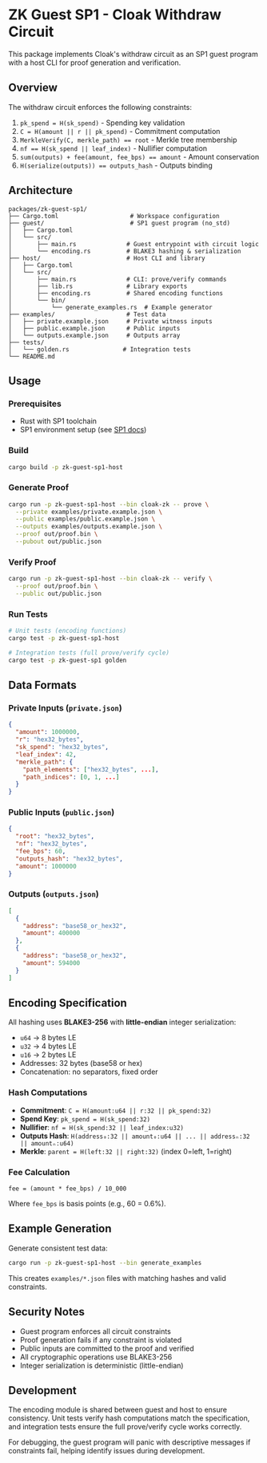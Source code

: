 # ZK Guest SP1 - Cloak Withdraw Circuit

This package implements Cloak's withdraw circuit as an SP1 guest program with a host CLI for proof generation and verification.

## Overview

The withdraw circuit enforces the following constraints:
1. `pk_spend = H(sk_spend)` - Spending key validation
2. `C = H(amount || r || pk_spend)` - Commitment computation
3. `MerkleVerify(C, merkle_path) == root` - Merkle tree membership
4. `nf == H(sk_spend || leaf_index)` - Nullifier computation
5. `sum(outputs) + fee(amount, fee_bps) == amount` - Amount conservation
6. `H(serialize(outputs)) == outputs_hash` - Outputs binding

## Architecture

```
packages/zk-guest-sp1/
├── Cargo.toml                    # Workspace configuration
├── guest/                        # SP1 guest program (no_std)
│   ├── Cargo.toml
│   └── src/
│       ├── main.rs              # Guest entrypoint with circuit logic
│       └── encoding.rs          # BLAKE3 hashing & serialization
├── host/                        # Host CLI and library
│   ├── Cargo.toml
│   └── src/
│       ├── main.rs              # CLI: prove/verify commands
│       ├── lib.rs               # Library exports
│       ├── encoding.rs          # Shared encoding functions
│       └── bin/
│           └── generate_examples.rs  # Example generator
├── examples/                    # Test data
│   ├── private.example.json     # Private witness inputs
│   ├── public.example.json      # Public inputs
│   └── outputs.example.json     # Outputs array
├── tests/
│   └── golden.rs               # Integration tests
└── README.md
```

## Usage

### Prerequisites

- Rust with SP1 toolchain
- SP1 environment setup (see [SP1 docs](https://docs.succinct.xyz/))

### Build

```bash
cargo build -p zk-guest-sp1-host
```

### Generate Proof

```bash
cargo run -p zk-guest-sp1-host --bin cloak-zk -- prove \
  --private examples/private.example.json \
  --public examples/public.example.json \
  --outputs examples/outputs.example.json \
  --proof out/proof.bin \
  --pubout out/public.json
```

### Verify Proof

```bash
cargo run -p zk-guest-sp1-host --bin cloak-zk -- verify \
  --proof out/proof.bin \
  --public out/public.json
```

### Run Tests

```bash
# Unit tests (encoding functions)
cargo test -p zk-guest-sp1-host

# Integration tests (full prove/verify cycle)
cargo test -p zk-guest-sp1 golden
```

## Data Formats

### Private Inputs (`private.json`)

```json
{
  "amount": 1000000,
  "r": "hex32_bytes",
  "sk_spend": "hex32_bytes", 
  "leaf_index": 42,
  "merkle_path": {
    "path_elements": ["hex32_bytes", ...],
    "path_indices": [0, 1, ...]
  }
}
```

### Public Inputs (`public.json`)

```json
{
  "root": "hex32_bytes",
  "nf": "hex32_bytes",
  "fee_bps": 60,
  "outputs_hash": "hex32_bytes",
  "amount": 1000000
}
```

### Outputs (`outputs.json`)

```json
[
  {
    "address": "base58_or_hex32",
    "amount": 400000
  },
  {
    "address": "base58_or_hex32", 
    "amount": 594000
  }
]
```

## Encoding Specification

All hashing uses **BLAKE3-256** with **little-endian** integer serialization:

- `u64` → 8 bytes LE
- `u32` → 4 bytes LE  
- `u16` → 2 bytes LE
- Addresses: 32 bytes (base58 or hex)
- Concatenation: no separators, fixed order

### Hash Computations

- **Commitment**: `C = H(amount:u64 || r:32 || pk_spend:32)`
- **Spend Key**: `pk_spend = H(sk_spend:32)`
- **Nullifier**: `nf = H(sk_spend:32 || leaf_index:u32)`
- **Outputs Hash**: `H(address₀:32 || amount₀:u64 || ... || addressₙ:32 || amountₙ:u64)`
- **Merkle**: `parent = H(left:32 || right:32)` (index 0=left, 1=right)

### Fee Calculation

```
fee = (amount * fee_bps) / 10_000
```

Where `fee_bps` is basis points (e.g., 60 = 0.6%).

## Example Generation

Generate consistent test data:

```bash
cargo run -p zk-guest-sp1-host --bin generate_examples
```

This creates `examples/*.json` files with matching hashes and valid constraints.

## Security Notes

- Guest program enforces all circuit constraints
- Proof generation fails if any constraint is violated
- Public inputs are committed to the proof and verified
- All cryptographic operations use BLAKE3-256
- Integer serialization is deterministic (little-endian)

## Development

The encoding module is shared between guest and host to ensure consistency. Unit tests verify hash computations match the specification, and integration tests ensure the full prove/verify cycle works correctly.

For debugging, the guest program will panic with descriptive messages if constraints fail, helping identify issues during development.